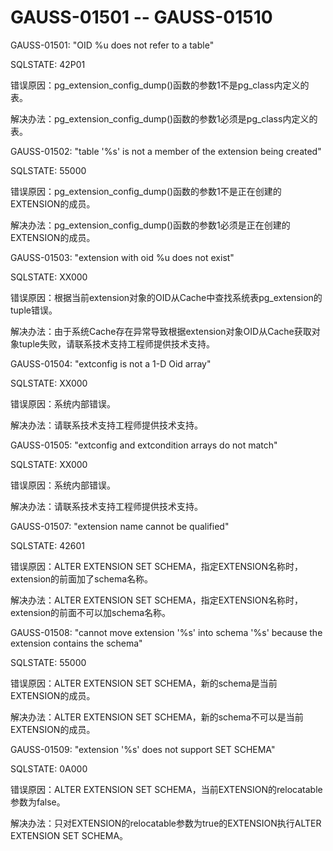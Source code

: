# GAUSS-01501 -- GAUSS-01510

GAUSS-01501: "OID %u does not refer to a table"

SQLSTATE: 42P01

错误原因：pg\_extension\_config\_dump\(\)函数的参数1不是pg\_class内定义的表。

解决办法：pg\_extension\_config\_dump\(\)函数的参数1必须是pg\_class内定义的表。

GAUSS-01502: "table '%s' is not a member of the extension being created"

SQLSTATE: 55000

错误原因：pg\_extension\_config\_dump\(\)函数的参数1不是正在创建的EXTENSION的成员。

解决办法：pg\_extension\_config\_dump\(\)函数的参数1必须是正在创建的EXTENSION的成员。

GAUSS-01503: "extension with oid %u does not exist"

SQLSTATE: XX000

错误原因：根据当前extension对象的OID从Cache中查找系统表pg\_extension的tuple错误。

解决办法：由于系统Cache存在异常导致根据extension对象OID从Cache获取对象tuple失败，请联系技术支持工程师提供技术支持。

GAUSS-01504: "extconfig is not a 1-D Oid array"

SQLSTATE: XX000

错误原因：系统内部错误。

解决办法：请联系技术支持工程师提供技术支持。

GAUSS-01505: "extconfig and extcondition arrays do not match"

SQLSTATE: XX000

错误原因：系统内部错误。

解决办法：请联系技术支持工程师提供技术支持。

GAUSS-01507: "extension name cannot be qualified"

SQLSTATE: 42601

错误原因：ALTER EXTENSION SET SCHEMA，指定EXTENSION名称时，extension的前面加了schema名称。

解决办法：ALTER EXTENSION SET SCHEMA，指定EXTENSION名称时，extension的前面不可以加schema名称。

GAUSS-01508: "cannot move extension '%s' into schema '%s' because the extension contains the schema"

SQLSTATE: 55000

错误原因：ALTER EXTENSION SET SCHEMA，新的schema是当前EXTENSION的成员。

解决办法：ALTER EXTENSION SET SCHEMA，新的schema不可以是当前EXTENSION的成员。

GAUSS-01509: "extension '%s' does not support SET SCHEMA"

SQLSTATE: 0A000

错误原因：ALTER EXTENSION SET SCHEMA，当前EXTENSION的relocatable参数为false。

解决办法：只对EXTENSION的relocatable参数为true的EXTENSION执行ALTER EXTENSION SET SCHEMA。
